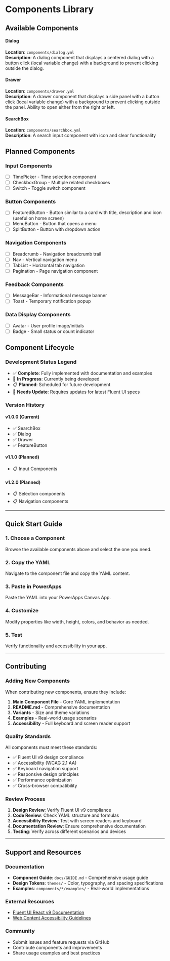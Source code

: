 # Components Library

## Available Components

#### Dialog
**Location**: `components/dialog.yml`  
**Description**: A dialog component that displays a centered dialog with a button click (local variable change) with a background to prevent clicking outside the dialog.

#### Drawer
**Location**: `components/drawer.yml`  
**Description**: A drawer component that displays a side panel with a button click (local variable change) with a background to prevent clicking outside the panel. Ability to open either from the right or left.

#### SearchBox
**Location**: `components/searchbox.yml`  
**Description**: A search input component with icon and clear functionality

## Planned Components

### Input Components
- [ ] TimePicker - Time selection component
- [ ] CheckboxGroup - Multiple related checkboxes
- [ ] Switch - Toggle switch component

### Button Components
- [ ] FeaturedButton - Button similar to a card with title, description and icon (useful on home screen)
- [ ] MenuButton - Button that opens a menu
- [ ] SplitButton - Button with dropdown action

### Navigation Components
- [ ] Breadcrumb - Navigation breadcrumb trail
- [ ] Nav - Vertical navigation menu
- [ ] TabList - Horizontal tab navigation
- [ ] Pagination - Page navigation component

### Feedback Components
- [ ] MessageBar - Informational message banner
- [ ] Toast - Temporary notification popup

### Data Display Components
- [ ] Avatar - User profile image/initials
- [ ] Badge - Small status or count indicator

## Component Lifecycle

### Development Status Legend
- ✅ **Complete**: Fully implemented with documentation and examples
- 🚧 **In Progress**: Currently being developed
- 📋 **Planned**: Scheduled for future development
- 🔄 **Needs Update**: Requires updates for latest Fluent UI specs

### Version History

#### v1.0.0 (Current)
- ✅ SearchBox
- ✅ Dialog
- ✅ Drawer
- ✅ FeatureButton

#### v1.1.0 (Planned)
- 📋 Input Components

#### v1.2.0 (Planned)
- 📋 Selection components
- 📋 Navigation components

---

## Quick Start Guide

### 1. Choose a Component
Browse the available components above and select the one you need.

### 2. Copy the YAML
Navigate to the component file and copy the YAML content.

### 3. Paste in PowerApps
Paste the YAML into your PowerApps Canvas App.

### 4. Customize
Modify properties like width, height, colors, and behavior as needed.

### 5. Test
Verify functionality and accessibility in your app.

---

## Contributing

### Adding New Components

When contributing new components, ensure they include:

1. **Main Component File** - Core YAML implementation
2. **README.md** - Comprehensive documentation
3. **Variants** - Size and theme variations
4. **Examples** - Real-world usage scenarios
5. **Accessibility** - Full keyboard and screen reader support

### Quality Standards

All components must meet these standards:

- ✅ Fluent UI v9 design compliance
- ✅ Accessibility (WCAG 2.1 AA)
- ✅ Keyboard navigation support
- ✅ Responsive design principles
- ✅ Performance optimization
- ✅ Cross-browser compatibility

### Review Process

1. **Design Review**: Verify Fluent UI v9 compliance
2. **Code Review**: Check YAML structure and formulas
3. **Accessibility Review**: Test with screen readers and keyboard
4. **Documentation Review**: Ensure comprehensive documentation
5. **Testing**: Verify across different scenarios and devices

---

## Support and Resources

### Documentation
- **Component Guide**: `docs/GUIDE.md` - Comprehensive usage guide
- **Design Tokens**: `themes/` - Color, typography, and spacing specifications
- **Examples**: `components/*/examples/` - Real-world implementations

### External Resources
- [Fluent UI React v9 Documentation](https://react.fluentui.dev/)
- [Web Content Accessibility Guidelines](https://www.w3.org/WAI/WCAG21/quickref/)

### Community
- Submit issues and feature requests via GitHub
- Contribute components and improvements
- Share usage examples and best practices
